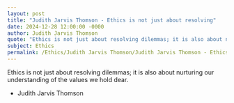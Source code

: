 ```yaml
---
layout: post
title: "Judith Jarvis Thomson - Ethics is not just about resolving"
date: 2024-12-28 12:00:00 -0000
author: Judith Jarvis Thomson
quote: "Ethics is not just about resolving dilemmas; it is also about nurturing our understanding of the values we hold dear."
subject: Ethics
permalink: /Ethics/Judith Jarvis Thomson/Judith Jarvis Thomson - Ethics is not just about resolving
---
```


Ethics is not just about resolving dilemmas; it is also about nurturing our understanding of the values we hold dear.

- Judith Jarvis Thomson

